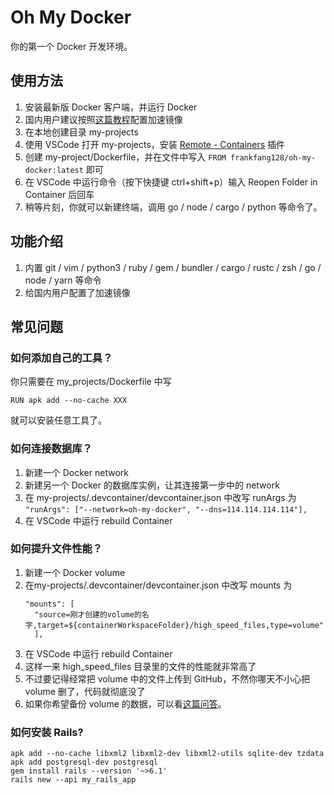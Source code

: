 Oh My Docker
===

你的第一个 Docker 开发环境。

## 使用方法

1. 安装最新版 Docker 客户端，并运行 Docker
  1. 国内用户建议按照[这篇教程](https://www.runoob.com/docker/docker-mirror-acceleration.html)配置加速镜像
1. 在本地创建目录 my-projects
2. 使用 VSCode 打开 my-projects，安装 [Remote - Containers](https://marketplace.visualstudio.com/items?itemName=ms-vscode-remote.remote-containers) 插件
3. 创建 my-project/Dockerfile，并在文件中写入 `FROM frankfang128/oh-my-docker:latest` 即可
4. 在 VSCode 中运行命令（按下快捷键 ctrl+shift+p）输入 Reopen Folder in Container 后回车
5. 稍等片刻，你就可以新建终端，调用 go / node / cargo / python 等命令了。

## 功能介绍

1. 内置 git / vim / python3 / ruby / gem / bundler / cargo / rustc / zsh / go / node / yarn 等命令
2. 给国内用户配置了加速镜像


## 常见问题

### 如何添加自己的工具？

你只需要在 my_projects/Dockerfile 中写 

```
RUN apk add --no-cache XXX
```

就可以安装任意工具了。

### 如何连接数据库？

1. 新建一个 Docker network
2. 新建另一个 Docker 的数据库实例，让其连接第一步中的 network
3. 在 my-projects/.devcontainer/devcontainer.json 中改写 runArgs 为 `"runArgs": ["--network=oh-my-docker", "--dns=114.114.114.114"],`
4. 在 VSCode 中运行 rebuild Container

### 如何提升文件性能？

1. 新建一个 Docker volume
2. 在my-projects/.devcontainer/devcontainer.json 中改写 mounts 为
    ```
    "mounts": [
      "source=刚才创建的volume的名字,target=${containerWorkspaceFolder}/high_speed_files,type=volume"
	  ],
    ```
3. 在 VSCode 中运行 rebuild Container
4. 这样一来 high_speed_files 目录里的文件的性能就非常高了
5. 不过要记得经常把 volume 中的文件上传到 GitHub，不然你哪天不小心把 volume 删了，代码就彻底没了 
6. 如果你希望备份 volume 的数据，可以看[这篇问答](https://stackoverflow.com/questions/26331651/how-can-i-backup-a-docker-container-with-its-data-volumes)。

### 如何安装 Rails?

```
apk add --no-cache libxml2 libxml2-dev libxml2-utils sqlite-dev tzdata
apk add postgresql-dev postgresql
gem install rails --version '~>6.1'
rails new --api my_rails_app
```